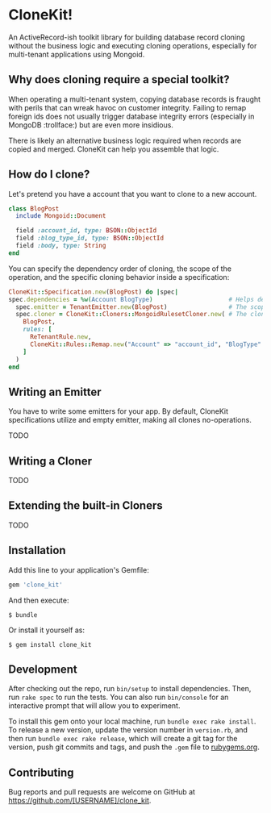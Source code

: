 # CloneKit!

An ActiveRecord-ish toolkit library for building database record cloning without the business logic and executing cloning operations, especially for multi-tenant applications using Mongoid.

## Why does cloning require a special toolkit?

When operating a multi-tenant system, copying database records is fraught with perils that can wreak havoc on customer integrity. Failing to remap foreign ids does not usually trigger database integrity errors (especially in MongoDB :trollface:) but are even more insidious.

There is likely an alternative business logic required when records are copied and merged. CloneKit can help you assemble that logic.

## How do I clone?

Let's pretend you have a account that you want to clone to a new account.

```ruby
class BlogPost
  include Mongoid::Document

  field :account_id, type: BSON::ObjectId
  field :blog_type_id, type: BSON::ObjectId
  field :body, type: String
end
```

You can specify the dependency order of cloning, the scope of the operation, and the specific cloning behavior inside a specification:

```ruby
CloneKit::Specification.new(BlogPost) do |spec|
spec.dependencies = %w(Account BlogType)                     # Helps derive the cloning order
  spec.emitter = TenantEmitter.new(BlogPost)                 # The scope of the operation for this collection
  spec.cloner = CloneKit::Cloners::MongoidRulesetCloner.new( # The cloning behavior
    BlogPost,
    rules: [
      ReTenantRule.new,
      CloneKit::Rules::Remap.new("Account" => "account_id", "BlogType" => "blog_type_id")
    ]
  )
end
```

## Writing an Emitter

You have to write some emitters for your app. By default, CloneKit specifications utilize and empty emitter, making all clones no-operations.

TODO

## Writing a Cloner

TODO

## Extending the built-in Cloners

TODO

## Installation

Add this line to your application's Gemfile:

```ruby
gem 'clone_kit'
```

And then execute:

    $ bundle

Or install it yourself as:

    $ gem install clone_kit

## Development

After checking out the repo, run `bin/setup` to install dependencies. Then, run `rake spec` to run the tests. You can also run `bin/console` for an interactive prompt that will allow you to experiment.

To install this gem onto your local machine, run `bundle exec rake install`. To release a new version, update the version number in `version.rb`, and then run `bundle exec rake release`, which will create a git tag for the version, push git commits and tags, and push the `.gem` file to [rubygems.org](https://rubygems.org).

## Contributing

Bug reports and pull requests are welcome on GitHub at https://github.com/[USERNAME]/clone_kit.
